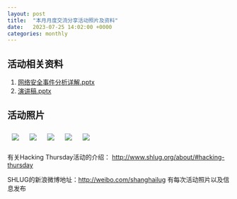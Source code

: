 ```yaml
---
layout: post
title:  "本月月度交流分享活动照片及资料"
date:   2023-07-25 14:02:00 +0000
categories: monthly
---
```


## 活动相关资料

1. [网络安全事件分析详解.pptx](/res2023q3/n725.monthly/网络安全事件分析详解.pptx)
2. [演讲稿.pptx](/res2023q3/n725.monthly/演讲稿.pptx)

## 活动照片

[<img src='/res2023q3/n725.monthly/n722_1451_1036+08.1920p.jpg' style='margin:10px'>](/res2023q3/n725.monthly/n722_1451_1036+08.JPG)
[<img src='/res2023q3/n725.monthly/n722_1451_3037+08.1920p.jpg' style='margin:10px'>](/res2023q3/n725.monthly/n722_1451_3037+08.JPG)
[<img src='/res2023q3/n725.monthly/n722_1452_1038+08.1920p.jpg' style='margin:10px'>](/res2023q3/n725.monthly/n722_1452_1038+08.JPG)
[<img src='/res2023q3/n725.monthly/n722_1653_3439+08.1920p.jpg' style='margin:10px'>](/res2023q3/n725.monthly/n722_1653_3439+08.JPG)
[<img src='/res2023q3/n725.monthly/n722_1655_3640+08.1920p.jpg' style='margin:10px'>](/res2023q3/n725.monthly/n722_1655_3640+08.JPG)

有关Hacking Thursday活动的介绍：
http://www.shlug.org/about/#hacking-thursday

SHLUG的新浪微博地址：http://weibo.com/shanghailug 有每次活动照片以及信息发布



